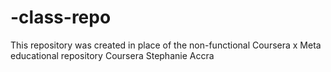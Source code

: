 # -class-repo
This repository was created in place of the non-functional Coursera x Meta educational repository
Coursera
Stephanie
Accra
